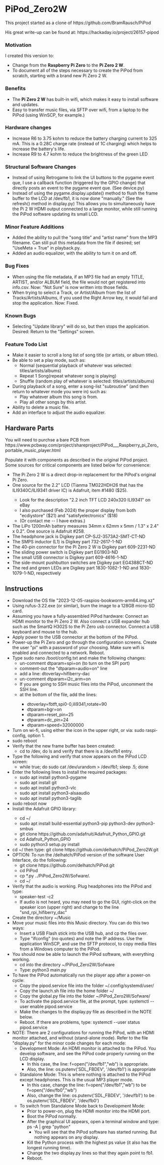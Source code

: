 # PiPod_Zero2W
<p>This project started as a clone of https://github.com/BramRausch/PiPod</p>
<p>His great write-up can be found at: https://hackaday.io/project/26157-pipod</p>
<H3>Motivation</H3>
<p>I created this version to:</p>
<ul><li>Change from the <b>Raspberry Pi Zero</b> to the <b>Pi Zero 2 W</b>.</li>
<li>To document all of the steps necessary to create the PiPod from scratch, starting with a brand new Pi Zero 2 W.</li></ul>
<H3>Benefits</H3>
<ul>
  <li>The <b>Pi Zero 2 W</b> has built-in wifi, which makes it easy to install software and updates.</li>
  <li>Easy to transfer music files, via SFTP over wifi, from a laptop to the PiPod (using WinSCP, for example.)</li>
</ul>
<H3>Hardware changes</H3>
<ul>
  <li>Increase R6 to 3.75 kohm to reduce the battery charging current to 325 mA. This is a 0.28C charge rate (instead of 1C charging) which helps to increase the battery's life.</li>
  <li>Increase R9 to 4.7 kohm to reduce the brightness of the green LED</li>
</ul>
<H3>Structural Software Changes</H3>
<ul>
  <li>Instead of using Retrogame to link the UI buttons to the pygame event que, I use a callback function (triggered by the GPIO change) that directly posts an event to the pygame event que. (See device.py)</li>
  <li>Instead of using the pygame.display.update() method to flush the frame buffer to the LCD at /dev/fb1, it is now done "manually." (See the refresh() method in display.py) This allows you to simultaneously have the Pi 2 W HDMI output connected to a large monitor, while still running the PiPod software updating its small LCD.</li>
</ul>
<H3>Minor Feature Additions</H3>
<ul>
  <li>Added the ability to pull the "song title" and "artist name" from the MP3 filename. Can still pull this metadata from the file if desired; set "UseMeta = True" in playback.py.</li>
  <li>Added an audio equalizer, with the ability to turn it on and off.</li>
</ul>
<H3>Bug Fixes</H3>
<ul>
  <li>When using the file metadata, if an MP3 file had an empty TITLE, ARTIST, and/or ALBUM field, the file would not get registered into info.csv. Now: "Not Sure" is now written into those fields.</li>
  <li>When trying to select a Track, or Artist/Album from the list of Tracks/Artists/Albums, if you used the Right Arrow key, it would fail and stop the application. Now: Fixed.</li>
</ul>
<H3>Known Bugs</H3>
<ul>
  <li>Selecting "Update library" will do so, but then stops the application. Desired: Return to the "Settings" screen.</li>
</ul>
<H3>Feature Todo List</H3>
<ul>
  <li>Make it easier to scroll a long list of song title (or artists, or album titles).</li>
  <li>Be able to set a play mode, such as:
    <ul>
      <li>Normal (sequential playback of whatever was selected: titles/artists/albums)</li>
      <li>Repeat 1 Song(repeat whatever song is playing)</li>
      <li>Shuffle (random play of whatever is selected: titles/artists/albums)</li>
    </ul>
  </li>
  <li>During playback of a song, enter a song-list "subroutine" (and then return to whatever mode you were in) such as:
    <ul>
      <li>Play whatever album this song is from.</li>
      <li>Play all other songs by this artist.</li>
    </ul>
  </li>
  <li>Ability to delete a music file.</li>
  <li>Add an interface to adjust the audio equalizer.</li>
</ul>

<H2>Hardware Parts</H2>
<p>You will need to purchse a bare PCB from https://www.pcbway.com/project/shareproject/PiPod___Raspberry_pi_Zero_portable_music_player.html</p>
<p>Populate it with components as described in the original PiPod project. Some sources for critical components are listed below for convenience:</p>
<ul>
  <li>The Pi Zero 2 W is a direct drop-in replacement for the PiPod's original Pi Zero.</li>
  <li>One source for the 2.2" LCD (Tianma TM022HDH26 that has the ILI9340C/ILI9341 driver IC) is Adafruit, item #1480 ($25).</li>
  <ul>
    <li>Look for the description "2.2 inch TFT LCD 240x320 ILI9341" on eBay</li>
    <li>I also purchased (Feb 2024) the proper display from both "ecdiystore" ($21) and "satisfyelectronics" ($18)</li>
    <li>(Or contact me -- I have extras.)</li>
  </ul>
  <li>The LiPo 1200mAh battery measures 34mm x 62mm x 5mm / 1.3" x 2.4" x 0.2". One source is Adafruit #258.</li>
  <li>The headphone jack is Digikey part CP-SJ2-3573A2-SMT-CT-ND</li>
  <li>The SMPS inductor (L1) is Digikey part 732-2617-1-ND</li>
  <li>The 40-pin connector for the Pi Zero 2 W is Digikey part 609-2231-ND</li>
  <li>The sliding power switch is Digikey part EG1903-ND</li>
  <li>The small USB connector is Digikey part 609-4616-1-ND</li>
  <li>The side-mount pushbutton switches are Digikey part EG4388CT-ND</li>
  <li>The red and green LEDs are Digikey part 1830-1082-1-ND and 1830-1079-1-ND, respectively</li>
</ul>

<H2>Instructions</H2>
<ul><li>Download the OS file "2023-12-05-raspios-bookworm-arm64.img.xz"</li>
<li>Using rufus-3.22.exe (or similar), burn the image to a 128GB micro-SD card.</li>
<li>Assuming you have a fully-assembled PiPod hardware: Connect an HDMI monitor to the Pi Zero 2 W. Also connect a USB expander hub such as the SmartQ
H302S to the Pi Zero usb connector. Connect a USB keyboard and mouse to the hub.</li>
<li>Apply power to the USB connector at the bottom of the PiPod.</li>
<li>Power-up the Pi Zero and go through the configuration screens. Create the user "pi" with a password of your choosing. Make sure wifi is enabled and connected to a network. Reboot.</li>
<li>Type sudo nano /boot/config.txt and make the following changes:
  <ul>
    <li>un-comment dtparam=spi=on (to turn on the SPI port)</li>
    <li>comment-out the "dtparam=audio=on" line</li>
    <li>add a line: dtoverlay=hifiberry-dac</li>
    <li>un-comment dtparam=i2c_arm=on</li>
    <li>If you are going to SSH music files into the PiPod, uncomment the SSH line.</li>
    <li>at the bottom of the file, add the lines:</li>
    <ul>
      <li>dtoverlay=fbtft,spi0-0,ili9341,rotate=90</li>
      <li>dtparam=bgr=on</li>
      <li>dtparam=reset_pin=25</li>
      <li>dtparam=dc_pin=24</li>
      <li>dtparam=speed=32000000</li>
    </ul>
  </ul>
</li>
<li>Turn on wi-fi, using either the icon in the upper right, or via: sudo raspi-config, option 1.</li>
<li>sudo reboot</li>
<li>Verify that the new frame buffer has been created:
  <ul><li>cd to /dev, do ls and verify that there is a /dev/fb1 entry.</li></ul>
</li>
<li>Type the following and verify that snow appears on the PiPod LCD screen:
  <ul><li>while true; do sudo cat /dev/urandom > /dev/fb1; sleep .5; done</li></ul>
</li>
<li>Enter the following lines to install the required packages:
  <ul>
    <li>sudo apt install python3-pygame</li>
    <li>sudo apt install git</li>
    <li>sudo apt install python3-vlc</li>
    <li>sudo apt install python3-alsaaudio</li>
    <li>sudo apt install python3-taglib</li>
  </ul>
</li>
<li>sudo reboot now</li>
<li>Install the Adafruit GPIO library:</li>
  <ul>
    <li>cd ~/ </li>
    <li>sudo apt install build-essential python3-pip python3-dev python3-smbus</li>
    <li>git clone https://github.com/adafruit/Adafruit_Python_GPIO.git</li>
    <li>cd Adafruit_Python_GPIO</li>
    <li>sudo python3 setup.py install</li>
  </ul>
<li>cd ~/ then type: git clone https://github.com/delhatch/PiPod_Zero2W.git</li>
<li>OPTION: To run the /delhatch/PiPod version of the software User Interface, do the following:
  <ul>
    <li>git clone https://github.com/delhatch/PiPod.git</li>
    <li>cd PiPod</li>
    <li>cp *.py ../PiPod_Zero2W/Sofware/.</li>
    <li>cd ~/</li>
  </ul>
</li>
<li>Verify that the audio is working. Plug headphones into the PiPod and type:
  <ul>
    <li>speaker-test -c2</li>
    <li>If audio is not heard, you may need to go the GUI, right-click on the speaker icon (upper right) and change to the line "snd_rpi_hifiberry_dac"</li>
  </ul>
</li>
<li>Create the directory ~/Music</li>
<li>Move your music files into this Music directory. You can do this two ways:
  <ul>
    <li>Insert a USB Flash stick into the USB hub, and cp the files over.</li>
    <li>Type "ifconfig" (no quotes) and note the IP address. Use the application WinSCP, and use the SFTP protocol, to copy media files from a Windows computer to the PiPod.</li>
  </ul>
</li>
<li>You should now be able to launch the PiPod software, with everything working.
  <ul>
    <li>cd into the directory ~/PiPod_Zero2W/Sofware</li>
    <li>Type: python3 main.py</li>
  </ul>
</li>
<li>To have the PiPod automatically run the player app after a power-on cycle:
  <ul>
    <li>Copy the pipod.service file into the folder ~/.config/systemd/user/ </li>
    <li>Copy the launch.sh file into the home folder ~/ </li>
    <li>Copy the global.py file into the folder ~/PiPod_Zero2W/Sofware/ </li>
    <li>To activate the pipod.service file, at the prompt, type: systemctl --user enable pipod.service </li>
    <li>Make the changes to the display.py file as described in the NOTE below.
    <li>Reboot. If there are problems, type: systemctl --user status pipod.service </li>
  </ul>
</li>
<li>NOTE: There are 2 configurations for running the PiPod, with an HDMI monitor attached, and without (stand-alone mode). Refer to the file "display.py" for the minor code changes for each mode:
  <ul>
    <li>Development Mode: An HDMI monitor is attached to the PiPod. You develop software, and see the PiPod code properly running on the LCD display.
    <ul>
      <li>In this case, the line: f=open("/dev/fb1","wb") is appropriate.</li>
      <li>Also, the line: os.putenv('SDL_FBDEV', '/dev/fb1') is appropriate</li>
    </ul>
    </li>
    <li>Standalone Mode: This is where nothing is attached to the PiPod except headphones. This is the usual MP3 player mode.
    <ul>
      <li>In this case, change the line: f=open("/dev/fb1","wb") to be f=open("/dev/fb0","wb")</li>
      <li>Also, change the line: os.putenv('SDL_FBDEV', '/dev/fb1') to be os.putenv('SDL_FBDEV', '/dev/fb0')</li>
    </ul>
    </li>
    <li>To switch from Standalone Mode back to Development Mode:
      <ul>
        <li>Prior to power-on, plug the HDMI monitor into the HDMI port.</li>
        <li>Boot the PiPod normally.</li>
        <li>After the graphical UI appears, open a terminal window and type: ps -A | grep "python"
          <ul>
            <li>You will see that the PiPod software has started running. But nothing appears on any display.</li>
          </ul>
        </li>
        <li>Kill the Python process with the highest ps value (it also has the longest running time).</li>
        <li>Change the two display.py lines so that they again point to fb1.</li>
        <li>Reboot.</li>
      </ul>
  </ul>
</li>
</ul>
